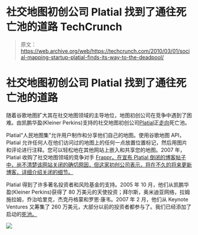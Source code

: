# 社交地图初创公司 Platial 找到了通往死亡池的道路 TechCrunch

> 原文：<https://web.archive.org/web/https://techcrunch.com/2010/03/01/social-mapping-startup-platial-finds-its-way-to-the-deadpool/>

# 社交地图初创公司 Platial 找到了通往死亡池的道路

随着谷歌地图扩大其在社交地图领域的主导地位，地图初创公司在竞争中遇到了困难。由凯鹏华盈(Kleiner Perkins)支持的社交地图初创公司[Platial](https://web.archive.org/web/20221005211447/http://www.crunchbase.com/company/platial)正[走向](https://web.archive.org/web/20221005211447/http://platial.typepad.com/news/2010/02/geographic-euthanasia-the-end-of-platial-as-we-know-it.html)死亡池。

Platial“人民地图集”允许用户制作和分享他们自己的地图。使用谷歌地图 API，Platial 允许任何人在他们访问过的地图上的任何一点放置位置标记，然后用图片和评论进行注释。您可以轻松地在其他网站上嵌入和共享您的地图。2007 年，Platial 收购了社交地图领域的竞争对手 [Frappr。在宣布 Platial 倒闭的博客帖子中，尚不清楚该网站关闭的确切原因，但这家初创公司表示，将在不久的将来更新博客，详细介绍关闭的细节。](https://web.archive.org/web/20221005211447/https://beta.techcrunch.com/2007/10/18/social-mapping-game-not-over-yet/)

Platial 得到了许多著名投资者和风险基金的支持。2005 年 10 月，他们从凯鹏华盈(Kleiner Perkins)获得了 80 万美元的天使投资；拜尔斯，奥米迪亚网络，拉姆施拉姆，乔治哈里克，杰克丹格蒙和罗恩·康韦。2007 年 2 月，他们从 Keynote Ventures 又筹集了 260 万美元，大部分以前的投资者都参与了。我们已经添加了启动的[死池。](https://web.archive.org/web/20221005211447/http://www.crunchbase.com/companies?q=deadpooled)

![](img/d65e4ddb7f53d47e63d722403236b399.png)